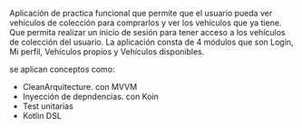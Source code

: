 Aplicación de practica funcional que permite que el usuario pueda ver vehículos de colección para comprarlos y ver los vehículos que ya tiene.
Que permita realizar un inicio de sesión para tener acceso a los vehículos de colección del usuario.
La aplicación consta de 4 módulos que son Login, Mi perfil, Vehículos propios y Vehículos disponibles.

se aplican conceptos como:
  - CleanArquitecture. con MVVM
  - Inyección de depndencias. con Koin
  - Test unitarias
  - Kotlin DSL
